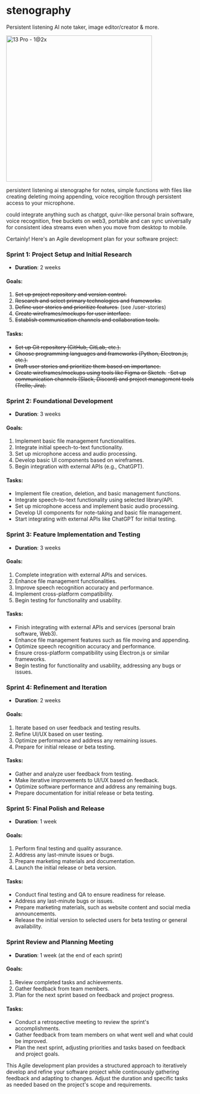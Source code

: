 # stenography
Persistent listening AI note taker, image editor/creator &amp; more.

<img width="390" alt="13 Pro - 1@2x" src="https://github.com/psyferlab/stenography/assets/96510238/6338b9b2-b4ae-4219-8d33-7c7266a7ff3e">


persistent listening ai stenographe for notes, simple functions with files 
like creating deleting moing appending, voice recogition through 
persistent access to your microphone. 

could integrate anything such as chatgpt, quivr-like personal brain 
software, voice recognition, free buckets on web3, portable and can sync 
universally for consistent idea streams even when you move from desktop to 
mobile.

Certainly! Here's an Agile development plan for your software project:

### Sprint 1: Project Setup and Initial Research
- **Duration**: 2 weeks

#### Goals:
1. ~~Set up project repository and version control.~~
2. ~~Research and select primary technologies and frameworks.~~
3. ~~Define user stories and prioritize features.~~ (see /user-stories)
4. ~~Create wireframes/mockups for user interface.~~
5. ~~Establish communication channels and collaboration tools.~~

#### Tasks:
- ~~Set up Git repository (GitHub, GitLab, etc.).~~
- ~~Choose programming languages and frameworks (Python, Electron.js, etc.).~~
- ~~Draft user stories and prioritize them based on importance.~~
- ~~Create wireframes/mockups using tools like Figma or Sketch.~~
-~~Set up communication channels (Slack, Discord) and project management 
tools (Trello, Jira).~~

### Sprint 2: Foundational Development
- **Duration**: 3 weeks

#### Goals:
1. Implement basic file management functionalities.
2. Integrate initial speech-to-text functionality.
3. Set up microphone access and audio processing.
4. Develop basic UI components based on wireframes.
5. Begin integration with external APIs (e.g., ChatGPT).

#### Tasks:
- Implement file creation, deletion, and basic management functions.
- Integrate speech-to-text functionality using selected library/API.
- Set up microphone access and implement basic audio processing.
- Develop UI components for note-taking and basic file management.
- Start integrating with external APIs like ChatGPT for initial testing.

### Sprint 3: Feature Implementation and Testing
- **Duration**: 3 weeks

#### Goals:
1. Complete integration with external APIs and services.
2. Enhance file management functionalities.
3. Improve speech recognition accuracy and performance.
4. Implement cross-platform compatibility.
5. Begin testing for functionality and usability.

#### Tasks:
- Finish integrating with external APIs and services (personal brain 
software, Web3).
- Enhance file management features such as file moving and appending.
- Optimize speech recognition accuracy and performance.
- Ensure cross-platform compatibility using Electron.js or similar 
frameworks.
- Begin testing for functionality and usability, addressing any bugs or 
issues.

### Sprint 4: Refinement and Iteration
- **Duration**: 2 weeks

#### Goals:
1. Iterate based on user feedback and testing results.
2. Refine UI/UX based on user testing.
3. Optimize performance and address any remaining issues.
4. Prepare for initial release or beta testing.

#### Tasks:
- Gather and analyze user feedback from testing.
- Make iterative improvements to UI/UX based on feedback.
- Optimize software performance and address any remaining bugs.
- Prepare documentation for initial release or beta testing.

### Sprint 5: Final Polish and Release
- **Duration**: 1 week

#### Goals:
1. Perform final testing and quality assurance.
2. Address any last-minute issues or bugs.
3. Prepare marketing materials and documentation.
4. Launch the initial release or beta version.

#### Tasks:
- Conduct final testing and QA to ensure readiness for release.
- Address any last-minute bugs or issues.
- Prepare marketing materials, such as website content and social media 
announcements.
- Release the initial version to selected users for beta testing or 
general availability.

### Sprint Review and Planning Meeting
- **Duration**: 1 week (at the end of each sprint)

#### Goals:
1. Review completed tasks and achievements.
2. Gather feedback from team members.
3. Plan for the next sprint based on feedback and project progress.

#### Tasks:
- Conduct a retrospective meeting to review the sprint's accomplishments.
- Gather feedback from team members on what went well and what could be 
improved.
- Plan the next sprint, adjusting priorities and tasks based on feedback 
and project goals.

This Agile development plan provides a structured approach to iteratively 
develop and refine your software project while continuously gathering 
feedback and adapting to changes. Adjust the duration and specific tasks 
as needed based on the project's scope and requirements.

